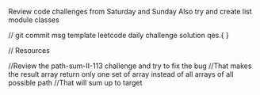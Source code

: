 Review code challenges from Saturday and Sunday
Also try and create list module  classes

// git commit msg template 
leetcode daily challenge solution qes.{ }

// Resources 

//Review the path-sum-II-113 challenge and try to fix the bug
//That makes the result array return only one set of array instead of all arrays of all possible path 
//That will sum up to target 